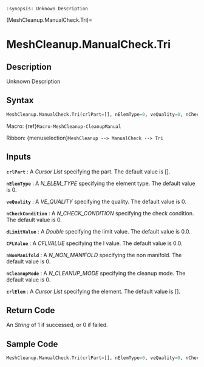 ```{module} MeshCleanup.ManualCheck.Tri()
:synopsis: Unknown Description
```

(MeshCleanup.ManualCheck.Tri)=

# MeshCleanup.ManualCheck.Tri

## Description

Unknown Description

## Syntax

```python
MeshCleanup.ManualCheck.Tri(crlPart=[], nElemType=0, veQuality=0, nCheckCondition=0, dLimitValue=0.0, CFLValue=0.0, nNonManifold=0, nCleanupMode=0, crlElem=[])
```

Macro: {ref}`Macro-MeshCleanup-CleanupManual`

Ribbon: {menuselection}`MeshCleanup --> ManualCheck --> Tri`

## Inputs

**`crlPart`**
: A _Cursor List_ specifying the part. The default value is [].

**`nElemType`**
: A _N_ELEM_TYPE_ specifying the element type. The default value is 0.

**`veQuality`**
: A _VE_QUALITY_ specifying the quality. The default value is 0.

**`nCheckCondition`**
: A _N_CHECK_CONDITION_ specifying the check condition. The default value is 0.

**`dLimitValue`**
: A _Double_ specifying the limit value. The default value is 0.0.

**`CFLValue`**
: A _CFLVALUE_ specifying the l value. The default value is 0.0.

**`nNonManifold`**
: A _N_NON_MANIFOLD_ specifying the non manifold. The default value is 0.

**`nCleanupMode`**
: A _N_CLEANUP_MODE_ specifying the cleanup mode. The default value is 0.

**`crlElem`**
: A _Cursor List_ specifying the element. The default value is [].

## Return Code

An _String_ of 1 if successed, or 0 if failed.

## Sample Code

```python
MeshCleanup.ManualCheck.Tri(crlPart=[], nElemType=0, veQuality=0, nCheckCondition=0, dLimitValue=0.0, CFLValue=0.0, nNonManifold=0, nCleanupMode=0, crlElem=[])
```
